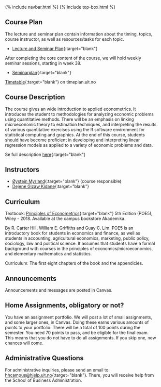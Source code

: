 {% include navbar.html %}  {% include top-box.html %}

## Course Plan

The lecture and seminar plan contain information about the timing, topics, course instructor, as well as resources/tasks for each topic.  

- [Lecture and Seminar Plan](forelesningsplan.md){:target="blank"}

After completing the core content of the course, we will hold weekly seminar sessions, starting in week 38.
- [Seminarplan](seminarplan.html){:target="blank"}




[Timetable](https://timeplan.uit.no/emne_timeplan.php?sem=24h&fag=&module[]=SOK-3020-1#week-24){:target="blank"} on timeplan.uit.no


## Course Description
The course gives an wide introduction to applied econometrics. It introduces the student to methodologies for analyzing economic problems using quantitative methods. There will be an emphasis on linking microeconomic theory to estimation techniques, and interpreting the results of various quantitative exercises using the R software environment for statistical computing and graphics. At the end of this course, students should have become proficient in developing and interpreting linear regression models as applied to a variety of economic problems and data.

Se full description [here](https://uit.no/utdanning/emner/emne/842431/sok-3020?ar=2024&semester=H){:target="blank"}

## Instructors 
- [Øystein Myrland](https://uit.no/ansatte/oystein.myrland){:target="blank"} (course responsible)
- [Dejene Gizaw Kidane](https://uit.no/ansatte/dejene.g.kidane){:target="blank"}


## Curriculum

Textbook: [Principles of Econometrics](https://principlesofeconometrics.com/poe5/poe5.html){:target="blank"} 5th Edition (POE5), Wiley - 2018. Available at the campus bookstore Akademika.

By R. Carter Hill, William E. Griffiths and Guay C. Lim. POE5 is an introductory book for students in economics and finance, as well as students in accounting, agricultural economics, marketing, public policy, sociology, law and political science. It assumes that students have a formal background with courses in the principles of economics/microeconomics, and elementary mathematics and statistics.

Curriculum: The first eight chapters of the book and the appendicies.

## Announcements
Announcements and messages are posted in Canvas.

## Home Assignments, obligatory or not?
You have an assignment portfolio. We will post a lot of small assignments, and some larger ones, in Canvas. Doing these earns various amounts of points to your portfolio. There will be a total of 100 points during the semester. You need 70 points to pass, and be eligible for the final exam. This means that you do not have to do all assignments. If you skip one, new chances will come.

## Administrative Questions

For administrative inquiries, please send an email to: [hhcampus@hjelp.uit.no](mailto:hhcampus@hjelp.uit.no){:target="blank"}. There, you will receive help from the School of Business Administration.


